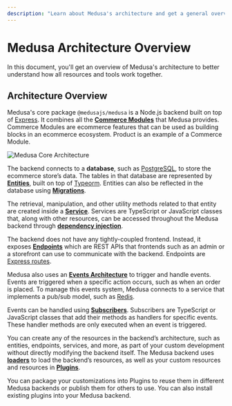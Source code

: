 ```yaml
---
description: "Learn about Medusa's architecture and get a general overview of how all different tools work together."
---
```


# Medusa Architecture Overview

In this document, you'll get an overview of Medusa's architecture to better understand how all resources and tools work together.

## Architecture Overview

Medusa's core package `@medusajs/medusa` is a Node.js backend built on top of [Express](https://expressjs.com/). It combines all the [**Commerce Modules**](../../modules/overview.mdx) that Medusa provides. Commerce Modules are ecommerce features that can be used as building blocks in an ecommerce ecosystem. Product is an example of a Commerce Module.

![Medusa Core Architecture](https://res.cloudinary.com/dza7lstvk/image/upload/v1677607702/Medusa%20Docs/Diagrams/medusa-architecture-3_e385zk.jpg)

The backend connects to a **database**, such as [PostgreSQL](https://www.postgresql.org/), to store the ecommerce store’s data. The tables in that database are represented by [**Entities**](../entities/overview.mdx), built on top of [Typeorm](https://typeorm.io/). Entities can also be reflected in the database using [**Migrations**](../entities/migrations/overview.mdx).

The retrieval, manipulation, and other utility methods related to that entity are created inside a [**Service**](../services/overview.mdx). Services are TypeScript or JavaScript classes that, along with other resources, can be accessed throughout the Medusa backend through [**dependency injection**](./dependency-injection.md).

The backend does not have any tightly-coupled frontend. Instead, it exposes [**Endpoints**](../endpoints/overview.mdx) which are REST APIs that frontends such as an admin or a storefront can use to communicate with the backend. Endpoints are [Express routes](https://expressjs.com/en/guide/routing.html).

Medusa also uses an [**Events Architecture**](../events/index.mdx) to trigger and handle events. Events are triggered when a specific action occurs, such as when an order is placed. To manage this events system, Medusa connects to a service that implements a pub/sub model, such as [Redis](https://redis.io/).

Events can be handled using [**Subscribers**](../events/subscribers.mdx). Subscribers are TypeScript or JavaScript classes that add their methods as handlers for specific events. These handler methods are only executed when an event is triggered.

You can create any of the resources in the backend’s architecture, such as entities, endpoints, services, and more, as part of your custom development without directly modifying the backend itself. The Medusa backend uses [**loaders**](../loaders/overview.mdx) to load the backend’s resources, as well as your custom resources and resources in [**Plugins**](../plugins/overview.mdx).

You can package your customizations into Plugins to reuse them in different Medusa backends or publish them for others to use. You can also install existing plugins into your Medusa backend.
